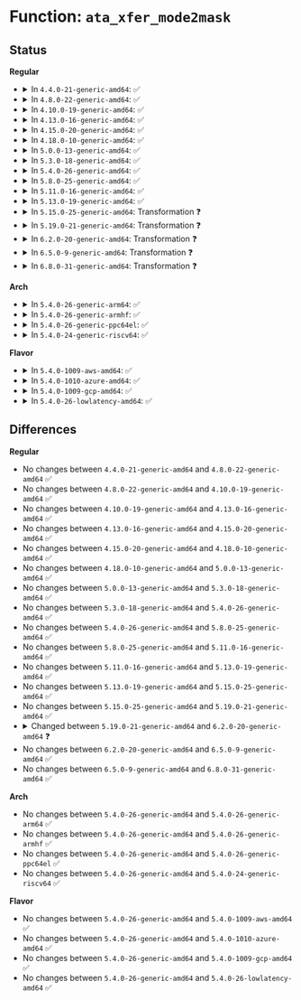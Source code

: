 # Function: <code>ata_xfer_mode2mask</code>

## Status
<b>Regular</b>
<ul>
<li>
<details>
<summary>In <code>4.4.0-21-generic-amd64</code>: ✅</summary>

```c
long unsigned int ata_xfer_mode2mask(u8 xfer_mode)
```

```json
{
  "name": "ata_xfer_mode2mask",
  "collision_type": "Unique Global",
  "inline_type": "No",
  "funcs": [
    {
      "addr": 18446744071584903632,
      "name": "ata_xfer_mode2mask",
      "external": true,
      "loc": "drivers/ata/libata-core.c:945",
      "file": "drivers/ata/libata-core.c",
      "inline": "seen, unknown",
      "caller_inline": [],
      "caller_func": [
        "drivers/ata/libata-core.c:ata_do_set_mode",
        "drivers/ata/libata-acpi.c:ata_acpi_gtm_xfermask",
        "drivers/ata/libata-acpi.c:ata_acpi_gtm_xfermask",
        "drivers/ata/ata_generic.c:generic_set_mode"
      ]
    }
  ],
  "symbols": [
    {
      "addr": 18446744071584903632,
      "name": "ata_xfer_mode2mask",
      "section": ".text",
      "bind": "STB_GLOBAL",
      "size": 94
    }
  ]
}
```
</details>
</li>
<li>
<details>
<summary>In <code>4.8.0-22-generic-amd64</code>: ✅</summary>

```c
long unsigned int ata_xfer_mode2mask(u8 xfer_mode)
```

```json
{
  "name": "ata_xfer_mode2mask",
  "collision_type": "Unique Global",
  "inline_type": "No",
  "funcs": [
    {
      "addr": 18446744071585266192,
      "name": "ata_xfer_mode2mask",
      "external": true,
      "loc": "drivers/ata/libata-core.c:948",
      "file": "drivers/ata/libata-core.c",
      "inline": "seen, unknown",
      "caller_inline": [],
      "caller_func": [
        "drivers/ata/libata-core.c:ata_do_set_mode",
        "drivers/ata/libata-acpi.c:ata_acpi_gtm_xfermask",
        "drivers/ata/libata-acpi.c:ata_acpi_gtm_xfermask",
        "drivers/ata/ata_generic.c:generic_set_mode"
      ]
    }
  ],
  "symbols": [
    {
      "addr": 18446744071585266192,
      "name": "ata_xfer_mode2mask",
      "section": ".text",
      "bind": "STB_GLOBAL",
      "size": 93
    }
  ]
}
```
</details>
</li>
<li>
<details>
<summary>In <code>4.10.0-19-generic-amd64</code>: ✅</summary>

```c
long unsigned int ata_xfer_mode2mask(u8 xfer_mode)
```

```json
{
  "name": "ata_xfer_mode2mask",
  "collision_type": "Unique Global",
  "inline_type": "No",
  "funcs": [
    {
      "addr": 18446744071585465728,
      "name": "ata_xfer_mode2mask",
      "external": true,
      "loc": "drivers/ata/libata-core.c:955",
      "file": "drivers/ata/libata-core.c",
      "inline": "seen, unknown",
      "caller_inline": [],
      "caller_func": [
        "drivers/ata/libata-core.c:ata_do_set_mode",
        "drivers/ata/libata-acpi.c:ata_acpi_gtm_xfermask",
        "drivers/ata/libata-acpi.c:ata_acpi_gtm_xfermask",
        "drivers/ata/ata_generic.c:generic_set_mode"
      ]
    }
  ],
  "symbols": [
    {
      "addr": 18446744071585465728,
      "name": "ata_xfer_mode2mask",
      "section": ".text",
      "bind": "STB_GLOBAL",
      "size": 93
    }
  ]
}
```
</details>
</li>
<li>
<details>
<summary>In <code>4.13.0-16-generic-amd64</code>: ✅</summary>

```c
long unsigned int ata_xfer_mode2mask(u8 xfer_mode)
```

```json
{
  "name": "ata_xfer_mode2mask",
  "collision_type": "Unique Global",
  "inline_type": "No",
  "funcs": [
    {
      "addr": 18446744071585549712,
      "name": "ata_xfer_mode2mask",
      "external": true,
      "loc": "drivers/ata/libata-core.c:955",
      "file": "drivers/ata/libata-core.c",
      "inline": "seen, unknown",
      "caller_inline": [],
      "caller_func": [
        "drivers/ata/libata-core.c:ata_do_set_mode",
        "drivers/ata/libata-acpi.c:ata_acpi_gtm_xfermask",
        "drivers/ata/libata-acpi.c:ata_acpi_gtm_xfermask",
        "drivers/ata/ata_generic.c:generic_set_mode"
      ]
    }
  ],
  "symbols": [
    {
      "addr": 18446744071585549712,
      "name": "ata_xfer_mode2mask",
      "section": ".text",
      "bind": "STB_GLOBAL",
      "size": 93
    }
  ]
}
```
</details>
</li>
<li>
<details>
<summary>In <code>4.15.0-20-generic-amd64</code>: ✅</summary>

```c
long unsigned int ata_xfer_mode2mask(u8 xfer_mode)
```

```json
{
  "name": "ata_xfer_mode2mask",
  "collision_type": "Unique Global",
  "inline_type": "No",
  "funcs": [
    {
      "addr": 18446744071585981408,
      "name": "ata_xfer_mode2mask",
      "external": true,
      "loc": "drivers/ata/libata-core.c:955",
      "file": "drivers/ata/libata-core.c",
      "inline": "seen, unknown",
      "caller_inline": [],
      "caller_func": [
        "drivers/ata/libata-core.c:ata_do_set_mode",
        "drivers/ata/libata-acpi.c:ata_acpi_gtm_xfermask",
        "drivers/ata/libata-acpi.c:ata_acpi_gtm_xfermask",
        "drivers/ata/ata_generic.c:generic_set_mode"
      ]
    }
  ],
  "symbols": [
    {
      "addr": 18446744071585981408,
      "name": "ata_xfer_mode2mask",
      "section": ".text",
      "bind": "STB_GLOBAL",
      "size": 93
    }
  ]
}
```
</details>
</li>
<li>
<details>
<summary>In <code>4.18.0-10-generic-amd64</code>: ✅</summary>

```c
long unsigned int ata_xfer_mode2mask(u8 xfer_mode)
```

```json
{
  "name": "ata_xfer_mode2mask",
  "collision_type": "Unique Global",
  "inline_type": "No",
  "funcs": [
    {
      "addr": 18446744071586229792,
      "name": "ata_xfer_mode2mask",
      "external": true,
      "loc": "drivers/ata/libata-core.c:955",
      "file": "drivers/ata/libata-core.c",
      "inline": "seen, unknown",
      "caller_inline": [],
      "caller_func": [
        "drivers/ata/libata-core.c:ata_do_set_mode",
        "drivers/ata/libata-acpi.c:ata_acpi_gtm_xfermask",
        "drivers/ata/libata-acpi.c:ata_acpi_gtm_xfermask",
        "drivers/ata/ata_generic.c:generic_set_mode"
      ]
    }
  ],
  "symbols": [
    {
      "addr": 18446744071586229792,
      "name": "ata_xfer_mode2mask",
      "section": ".text",
      "bind": "STB_GLOBAL",
      "size": 93
    }
  ]
}
```
</details>
</li>
<li>
<details>
<summary>In <code>5.0.0-13-generic-amd64</code>: ✅</summary>

```c
long unsigned int ata_xfer_mode2mask(u8 xfer_mode)
```

```json
{
  "name": "ata_xfer_mode2mask",
  "collision_type": "Unique Global",
  "inline_type": "No",
  "funcs": [
    {
      "addr": 18446744071586370192,
      "name": "ata_xfer_mode2mask",
      "external": true,
      "loc": "drivers/ata/libata-core.c:955",
      "file": "drivers/ata/libata-core.c",
      "inline": "seen, unknown",
      "caller_inline": [],
      "caller_func": [
        "drivers/ata/libata-core.c:ata_do_set_mode",
        "drivers/ata/libata-acpi.c:ata_acpi_gtm_xfermask",
        "drivers/ata/libata-acpi.c:ata_acpi_gtm_xfermask",
        "drivers/ata/ata_generic.c:generic_set_mode"
      ]
    }
  ],
  "symbols": [
    {
      "addr": 18446744071586370192,
      "name": "ata_xfer_mode2mask",
      "section": ".text",
      "bind": "STB_GLOBAL",
      "size": 93
    }
  ]
}
```
</details>
</li>
<li>
<details>
<summary>In <code>5.3.0-18-generic-amd64</code>: ✅</summary>

```c
long unsigned int ata_xfer_mode2mask(u8 xfer_mode)
```

```json
{
  "name": "ata_xfer_mode2mask",
  "collision_type": "Unique Global",
  "inline_type": "No",
  "funcs": [
    {
      "addr": 18446744071586613888,
      "name": "ata_xfer_mode2mask",
      "external": true,
      "loc": "drivers/ata/libata-core.c:939",
      "file": "drivers/ata/libata-core.c",
      "inline": "seen, unknown",
      "caller_inline": [],
      "caller_func": [
        "drivers/ata/libata-core.c:ata_do_set_mode",
        "drivers/ata/libata-acpi.c:ata_acpi_gtm_xfermask",
        "drivers/ata/libata-acpi.c:ata_acpi_gtm_xfermask",
        "drivers/ata/ata_generic.c:generic_set_mode"
      ]
    }
  ],
  "symbols": [
    {
      "addr": 18446744071586613888,
      "name": "ata_xfer_mode2mask",
      "section": ".text",
      "bind": "STB_GLOBAL",
      "size": 94
    }
  ]
}
```
</details>
</li>
<li>
<details>
<summary>In <code>5.4.0-26-generic-amd64</code>: ✅</summary>

```c
long unsigned int ata_xfer_mode2mask(u8 xfer_mode)
```

```json
{
  "name": "ata_xfer_mode2mask",
  "collision_type": "Unique Global",
  "inline_type": "No",
  "funcs": [
    {
      "addr": 18446744071586761280,
      "name": "ata_xfer_mode2mask",
      "external": true,
      "loc": "drivers/ata/libata-core.c:939",
      "file": "drivers/ata/libata-core.c",
      "inline": "seen, unknown",
      "caller_inline": [],
      "caller_func": [
        "drivers/ata/libata-core.c:ata_do_set_mode",
        "drivers/ata/libata-acpi.c:ata_acpi_gtm_xfermask",
        "drivers/ata/libata-acpi.c:ata_acpi_gtm_xfermask",
        "drivers/ata/ata_generic.c:generic_set_mode"
      ]
    }
  ],
  "symbols": [
    {
      "addr": 18446744071586761280,
      "name": "ata_xfer_mode2mask",
      "section": ".text",
      "bind": "STB_GLOBAL",
      "size": 94
    }
  ]
}
```
</details>
</li>
<li>
<details>
<summary>In <code>5.8.0-25-generic-amd64</code>: ✅</summary>

```c
long unsigned int ata_xfer_mode2mask(u8 xfer_mode)
```

```json
{
  "name": "ata_xfer_mode2mask",
  "collision_type": "Unique Global",
  "inline_type": "No",
  "funcs": [
    {
      "addr": 18446744071587566832,
      "name": "ata_xfer_mode2mask",
      "external": true,
      "loc": "drivers/ata/libata-core.c:876",
      "file": "drivers/ata/libata-core.c",
      "inline": "seen, unknown",
      "caller_inline": [],
      "caller_func": [
        "drivers/ata/libata-core.c:ata_dev_set_mode",
        "drivers/ata/libata-acpi.c:ata_acpi_gtm_xfermask",
        "drivers/ata/libata-acpi.c:ata_acpi_gtm_xfermask",
        "drivers/ata/ata_generic.c:generic_set_mode"
      ]
    }
  ],
  "symbols": [
    {
      "addr": 18446744071587566832,
      "name": "ata_xfer_mode2mask",
      "section": ".text",
      "bind": "STB_GLOBAL",
      "size": 94
    }
  ]
}
```
</details>
</li>
<li>
<details>
<summary>In <code>5.11.0-16-generic-amd64</code>: ✅</summary>

```c
long unsigned int ata_xfer_mode2mask(u8 xfer_mode)
```

```json
{
  "name": "ata_xfer_mode2mask",
  "collision_type": "Unique Global",
  "inline_type": "No",
  "funcs": [
    {
      "addr": 18446744071587633264,
      "name": "ata_xfer_mode2mask",
      "external": true,
      "loc": "drivers/ata/libata-core.c:876",
      "file": "drivers/ata/libata-core.c",
      "inline": "seen, unknown",
      "caller_inline": [],
      "caller_func": [
        "drivers/ata/libata-core.c:ata_dev_set_mode",
        "drivers/ata/libata-acpi.c:ata_acpi_gtm_xfermask",
        "drivers/ata/libata-acpi.c:ata_acpi_gtm_xfermask",
        "drivers/ata/ata_generic.c:generic_set_mode"
      ]
    }
  ],
  "symbols": [
    {
      "addr": 18446744071587633264,
      "name": "ata_xfer_mode2mask",
      "section": ".text",
      "bind": "STB_GLOBAL",
      "size": 94
    }
  ]
}
```
</details>
</li>
<li>
<details>
<summary>In <code>5.13.0-19-generic-amd64</code>: ✅</summary>

```c
long unsigned int ata_xfer_mode2mask(u8 xfer_mode)
```

```json
{
  "name": "ata_xfer_mode2mask",
  "collision_type": "Unique Global",
  "inline_type": "No",
  "funcs": [
    {
      "addr": 18446744071587513840,
      "name": "ata_xfer_mode2mask",
      "external": true,
      "loc": "drivers/ata/libata-core.c:876",
      "file": "drivers/ata/libata-core.c",
      "inline": "seen, unknown",
      "caller_inline": [],
      "caller_func": [
        "drivers/ata/libata-core.c:ata_dev_set_mode",
        "drivers/ata/libata-acpi.c:ata_acpi_gtm_xfermask",
        "drivers/ata/libata-acpi.c:ata_acpi_gtm_xfermask",
        "drivers/ata/ata_generic.c:generic_set_mode"
      ]
    }
  ],
  "symbols": [
    {
      "addr": 18446744071587513840,
      "name": "ata_xfer_mode2mask",
      "section": ".text",
      "bind": "STB_GLOBAL",
      "size": 94
    }
  ]
}
```
</details>
</li>
<li>
<details>
<summary>In <code>5.15.0-25-generic-amd64</code>: Transformation ❓</summary>

```c
long unsigned int ata_xfer_mode2mask(u8 xfer_mode)
```

```json
{
  "name": "ata_xfer_mode2mask",
  "collision_type": "Unique Global",
  "inline_type": "No",
  "funcs": [
    {
      "addr": 0,
      "name": "ata_xfer_mode2mask",
      "external": true,
      "loc": "drivers/ata/libata-core.c:880",
      "file": "drivers/ata/libata-core.c",
      "inline": "seen, unknown",
      "caller_inline": [],
      "caller_func": [
        "drivers/ata/libata-core.c:ata_dev_set_mode",
        "drivers/ata/libata-acpi.c:ata_acpi_gtm_xfermask",
        "drivers/ata/libata-acpi.c:ata_acpi_gtm_xfermask",
        "drivers/ata/libata-acpi.c:ata_acpi_gtm_xfermask",
        "drivers/ata/ata_generic.c:generic_set_mode"
      ]
    }
  ],
  "symbols": [
    {
      "addr": 18446744071592531168,
      "name": "ata_xfer_mode2mask.cold",
      "section": ".text",
      "bind": "STB_LOCAL",
      "size": 64
    },
    {
      "addr": 18446744071588093872,
      "name": "ata_xfer_mode2mask",
      "section": ".text",
      "bind": "STB_GLOBAL",
      "size": 125
    }
  ]
}
```
</details>
</li>
<li>
<details>
<summary>In <code>5.19.0-21-generic-amd64</code>: Transformation ❓</summary>

```c
long unsigned int ata_xfer_mode2mask(u8 xfer_mode)
```

```json
{
  "name": "ata_xfer_mode2mask",
  "collision_type": "Unique Global",
  "inline_type": "No",
  "funcs": [
    {
      "addr": 0,
      "name": "ata_xfer_mode2mask",
      "external": true,
      "loc": "drivers/ata/libata-core.c:884",
      "file": "drivers/ata/libata-core.c",
      "inline": "seen, unknown",
      "caller_inline": [],
      "caller_func": [
        "drivers/ata/libata-core.c:ata_dev_set_mode",
        "drivers/ata/libata-acpi.c:ata_acpi_gtm_xfermask",
        "drivers/ata/libata-acpi.c:ata_acpi_gtm_xfermask",
        "drivers/ata/libata-acpi.c:ata_acpi_gtm_xfermask",
        "drivers/ata/ata_generic.c:generic_set_mode"
      ]
    }
  ],
  "symbols": [
    {
      "addr": 18446744071594402892,
      "name": "ata_xfer_mode2mask.cold",
      "section": ".text",
      "bind": "STB_LOCAL",
      "size": 64
    },
    {
      "addr": 18446744071589471120,
      "name": "ata_xfer_mode2mask",
      "section": ".text",
      "bind": "STB_GLOBAL",
      "size": 142
    }
  ]
}
```
</details>
</li>
<li>
<details>
<summary>In <code>6.2.0-20-generic-amd64</code>: Transformation ❓</summary>

```c
unsigned int ata_xfer_mode2mask(u8 xfer_mode)
```

```json
{
  "name": "ata_xfer_mode2mask",
  "collision_type": "Unique Global",
  "inline_type": "No",
  "funcs": [
    {
      "addr": 0,
      "name": "ata_xfer_mode2mask",
      "external": true,
      "loc": "drivers/ata/libata-core.c:884",
      "file": "drivers/ata/libata-core.c",
      "inline": "seen, unknown",
      "caller_inline": [],
      "caller_func": [
        "drivers/ata/libata-core.c:ata_dev_set_mode",
        "drivers/ata/libata-acpi.c:ata_acpi_gtm_xfermask",
        "drivers/ata/libata-acpi.c:ata_acpi_gtm_xfermask",
        "drivers/ata/libata-acpi.c:ata_acpi_gtm_xfermask",
        "drivers/ata/ata_generic.c:generic_set_mode"
      ]
    }
  ],
  "symbols": [
    {
      "addr": 18446744071596262609,
      "name": "ata_xfer_mode2mask.cold",
      "section": ".text",
      "bind": "STB_LOCAL",
      "size": 64
    },
    {
      "addr": 18446744071591049568,
      "name": "ata_xfer_mode2mask",
      "section": ".text",
      "bind": "STB_GLOBAL",
      "size": 140
    }
  ]
}
```
</details>
</li>
<li>
<details>
<summary>In <code>6.5.0-9-generic-amd64</code>: Transformation ❓</summary>

```c
unsigned int ata_xfer_mode2mask(u8 xfer_mode)
```

```json
{
  "name": "ata_xfer_mode2mask",
  "collision_type": "Unique Global",
  "inline_type": "No",
  "funcs": [
    {
      "addr": 0,
      "name": "ata_xfer_mode2mask",
      "external": true,
      "loc": "drivers/ata/libata-core.c:918",
      "file": "drivers/ata/libata-core.c",
      "inline": "seen, unknown",
      "caller_inline": [],
      "caller_func": [
        "drivers/ata/libata-core.c:ata_dev_set_mode",
        "drivers/ata/libata-acpi.c:ata_acpi_gtm_xfermask",
        "drivers/ata/libata-acpi.c:ata_acpi_gtm_xfermask",
        "drivers/ata/libata-acpi.c:ata_acpi_gtm_xfermask",
        "drivers/ata/ata_generic.c:generic_set_mode"
      ]
    }
  ],
  "symbols": [
    {
      "addr": 18446744071596790794,
      "name": "ata_xfer_mode2mask.cold",
      "section": ".text",
      "bind": "STB_LOCAL",
      "size": 64
    },
    {
      "addr": 18446744071591403600,
      "name": "ata_xfer_mode2mask",
      "section": ".text",
      "bind": "STB_GLOBAL",
      "size": 140
    }
  ]
}
```
</details>
</li>
<li>
<details>
<summary>In <code>6.8.0-31-generic-amd64</code>: Transformation ❓</summary>

```c
unsigned int ata_xfer_mode2mask(u8 xfer_mode)
```

```json
{
  "name": "ata_xfer_mode2mask",
  "collision_type": "Unique Global",
  "inline_type": "No",
  "funcs": [
    {
      "addr": 0,
      "name": "ata_xfer_mode2mask",
      "external": true,
      "loc": "drivers/ata/libata-core.c:918",
      "file": "drivers/ata/libata-core.c",
      "inline": "seen, unknown",
      "caller_inline": [],
      "caller_func": [
        "drivers/ata/libata-core.c:ata_dev_set_mode",
        "drivers/ata/libata-acpi.c:ata_acpi_gtm_xfermask",
        "drivers/ata/libata-acpi.c:ata_acpi_gtm_xfermask",
        "drivers/ata/libata-acpi.c:ata_acpi_gtm_xfermask",
        "drivers/ata/ata_generic.c:generic_set_mode"
      ]
    }
  ],
  "symbols": [
    {
      "addr": 18446744071597700162,
      "name": "ata_xfer_mode2mask.cold",
      "section": ".text",
      "bind": "STB_LOCAL",
      "size": 64
    },
    {
      "addr": 18446744071591754224,
      "name": "ata_xfer_mode2mask",
      "section": ".text",
      "bind": "STB_GLOBAL",
      "size": 140
    }
  ]
}
```
</details>
</li>
</ul>
<b>Arch</b>
<ul>
<li>
<details>
<summary>In <code>5.4.0-26-generic-arm64</code>: ✅</summary>

```c
long unsigned int ata_xfer_mode2mask(u8 xfer_mode)
```

```json
{
  "name": "ata_xfer_mode2mask",
  "collision_type": "Unique Global",
  "inline_type": "No",
  "funcs": [
    {
      "addr": 18446603336499681792,
      "name": "ata_xfer_mode2mask",
      "external": true,
      "loc": "drivers/ata/libata-core.c:939",
      "file": "drivers/ata/libata-core.c",
      "inline": "seen, unknown",
      "caller_inline": [],
      "caller_func": [
        "drivers/ata/libata-core.c:ata_do_set_mode",
        "drivers/ata/libata-acpi.c:ata_acpi_gtm_xfermask",
        "drivers/ata/libata-acpi.c:ata_acpi_gtm_xfermask"
      ]
    }
  ],
  "symbols": [
    {
      "addr": 18446603336499681792,
      "name": "ata_xfer_mode2mask",
      "section": ".text",
      "bind": "STB_GLOBAL",
      "size": 148
    }
  ]
}
```
</details>
</li>
<li>
<details>
<summary>In <code>5.4.0-26-generic-armhf</code>: ✅</summary>

```c
long unsigned int ata_xfer_mode2mask(u8 xfer_mode)
```

```json
{
  "name": "ata_xfer_mode2mask",
  "collision_type": "Unique Global",
  "inline_type": "No",
  "funcs": [
    {
      "addr": 3232128312,
      "name": "ata_xfer_mode2mask",
      "external": true,
      "loc": "drivers/ata/libata-core.c:939",
      "file": "drivers/ata/libata-core.c",
      "inline": "seen, unknown",
      "caller_inline": [],
      "caller_func": [
        "drivers/ata/libata-core.c:ata_do_set_mode"
      ]
    }
  ],
  "symbols": [
    {
      "addr": 3232128312,
      "name": "ata_xfer_mode2mask",
      "section": ".text",
      "bind": "STB_GLOBAL",
      "size": 116
    }
  ]
}
```
</details>
</li>
<li>
<details>
<summary>In <code>5.4.0-26-generic-ppc64el</code>: ✅</summary>

```c
long unsigned int ata_xfer_mode2mask(u8 xfer_mode)
```

```json
{
  "name": "ata_xfer_mode2mask",
  "collision_type": "Unique Global",
  "inline_type": "No",
  "funcs": [
    {
      "addr": 13835058055293008560,
      "name": "ata_xfer_mode2mask",
      "external": true,
      "loc": "drivers/ata/libata-core.c:939",
      "file": "drivers/ata/libata-core.c",
      "inline": "seen, unknown",
      "caller_inline": [],
      "caller_func": [
        "drivers/ata/libata-core.c:ata_do_set_mode"
      ]
    }
  ],
  "symbols": [
    {
      "addr": 13835058055293008560,
      "name": "ata_xfer_mode2mask",
      "section": ".text",
      "bind": "STB_GLOBAL",
      "size": 152
    }
  ]
}
```
</details>
</li>
<li>
<details>
<summary>In <code>5.4.0-24-generic-riscv64</code>: ✅</summary>

```c
long unsigned int ata_xfer_mode2mask(u8 xfer_mode)
```

```json
{
  "name": "ata_xfer_mode2mask",
  "collision_type": "Unique Global",
  "inline_type": "No",
  "funcs": [
    {
      "addr": 18446743936276852256,
      "name": "ata_xfer_mode2mask",
      "external": true,
      "loc": "drivers/ata/libata-core.c:939",
      "file": "drivers/ata/libata-core.c",
      "inline": "seen, unknown",
      "caller_inline": [],
      "caller_func": [
        "drivers/ata/libata-core.c:ata_do_set_mode"
      ]
    }
  ],
  "symbols": [
    {
      "addr": 18446743936276852256,
      "name": "ata_xfer_mode2mask",
      "section": ".text",
      "bind": "STB_GLOBAL",
      "size": 112
    }
  ]
}
```
</details>
</li>
</ul>
<b>Flavor</b>
<ul>
<li>
<details>
<summary>In <code>5.4.0-1009-aws-amd64</code>: ✅</summary>

```c
long unsigned int ata_xfer_mode2mask(u8 xfer_mode)
```

```json
{
  "name": "ata_xfer_mode2mask",
  "collision_type": "Unique Global",
  "inline_type": "No",
  "funcs": [
    {
      "addr": 18446744071586520016,
      "name": "ata_xfer_mode2mask",
      "external": true,
      "loc": "drivers/ata/libata-core.c:939",
      "file": "drivers/ata/libata-core.c",
      "inline": "seen, unknown",
      "caller_inline": [],
      "caller_func": [
        "drivers/ata/libata-core.c:ata_do_set_mode",
        "drivers/ata/libata-acpi.c:ata_acpi_gtm_xfermask",
        "drivers/ata/libata-acpi.c:ata_acpi_gtm_xfermask",
        "drivers/ata/ata_generic.c:generic_set_mode"
      ]
    }
  ],
  "symbols": [
    {
      "addr": 18446744071586520016,
      "name": "ata_xfer_mode2mask",
      "section": ".text",
      "bind": "STB_GLOBAL",
      "size": 94
    }
  ]
}
```
</details>
</li>
<li>
<details>
<summary>In <code>5.4.0-1010-azure-amd64</code>: ✅</summary>

```c
long unsigned int ata_xfer_mode2mask(u8 xfer_mode)
```

```json
{
  "name": "ata_xfer_mode2mask",
  "collision_type": "Unique Global",
  "inline_type": "No",
  "funcs": [
    {
      "addr": 18446744071586388592,
      "name": "ata_xfer_mode2mask",
      "external": true,
      "loc": "drivers/ata/libata-core.c:939",
      "file": "drivers/ata/libata-core.c",
      "inline": "seen, unknown",
      "caller_inline": [],
      "caller_func": [
        "drivers/ata/libata-core.c:ata_do_set_mode",
        "drivers/ata/libata-acpi.c:ata_acpi_gtm_xfermask",
        "drivers/ata/libata-acpi.c:ata_acpi_gtm_xfermask",
        "drivers/ata/ata_generic.c:generic_set_mode"
      ]
    }
  ],
  "symbols": [
    {
      "addr": 18446744071586388592,
      "name": "ata_xfer_mode2mask",
      "section": ".text",
      "bind": "STB_GLOBAL",
      "size": 94
    }
  ]
}
```
</details>
</li>
<li>
<details>
<summary>In <code>5.4.0-1009-gcp-amd64</code>: ✅</summary>

```c
long unsigned int ata_xfer_mode2mask(u8 xfer_mode)
```

```json
{
  "name": "ata_xfer_mode2mask",
  "collision_type": "Unique Global",
  "inline_type": "No",
  "funcs": [
    {
      "addr": 18446744071586715840,
      "name": "ata_xfer_mode2mask",
      "external": true,
      "loc": "drivers/ata/libata-core.c:939",
      "file": "drivers/ata/libata-core.c",
      "inline": "seen, unknown",
      "caller_inline": [],
      "caller_func": [
        "drivers/ata/libata-core.c:ata_do_set_mode",
        "drivers/ata/libata-acpi.c:ata_acpi_gtm_xfermask",
        "drivers/ata/libata-acpi.c:ata_acpi_gtm_xfermask",
        "drivers/ata/ata_generic.c:generic_set_mode"
      ]
    }
  ],
  "symbols": [
    {
      "addr": 18446744071586715840,
      "name": "ata_xfer_mode2mask",
      "section": ".text",
      "bind": "STB_GLOBAL",
      "size": 94
    }
  ]
}
```
</details>
</li>
<li>
<details>
<summary>In <code>5.4.0-26-lowlatency-amd64</code>: ✅</summary>

```c
long unsigned int ata_xfer_mode2mask(u8 xfer_mode)
```

```json
{
  "name": "ata_xfer_mode2mask",
  "collision_type": "Unique Global",
  "inline_type": "No",
  "funcs": [
    {
      "addr": 18446744071586821808,
      "name": "ata_xfer_mode2mask",
      "external": true,
      "loc": "drivers/ata/libata-core.c:939",
      "file": "drivers/ata/libata-core.c",
      "inline": "seen, unknown",
      "caller_inline": [],
      "caller_func": [
        "drivers/ata/libata-core.c:ata_do_set_mode",
        "drivers/ata/libata-acpi.c:ata_acpi_gtm_xfermask",
        "drivers/ata/libata-acpi.c:ata_acpi_gtm_xfermask",
        "drivers/ata/ata_generic.c:generic_set_mode"
      ]
    }
  ],
  "symbols": [
    {
      "addr": 18446744071586821808,
      "name": "ata_xfer_mode2mask",
      "section": ".text",
      "bind": "STB_GLOBAL",
      "size": 94
    }
  ]
}
```
</details>
</li>
</ul>

## Differences
<b>Regular</b>
<ul>
<li>
No changes between <code>4.4.0-21-generic-amd64</code> and <code>4.8.0-22-generic-amd64</code> ✅
</li>
<li>
No changes between <code>4.8.0-22-generic-amd64</code> and <code>4.10.0-19-generic-amd64</code> ✅
</li>
<li>
No changes between <code>4.10.0-19-generic-amd64</code> and <code>4.13.0-16-generic-amd64</code> ✅
</li>
<li>
No changes between <code>4.13.0-16-generic-amd64</code> and <code>4.15.0-20-generic-amd64</code> ✅
</li>
<li>
No changes between <code>4.15.0-20-generic-amd64</code> and <code>4.18.0-10-generic-amd64</code> ✅
</li>
<li>
No changes between <code>4.18.0-10-generic-amd64</code> and <code>5.0.0-13-generic-amd64</code> ✅
</li>
<li>
No changes between <code>5.0.0-13-generic-amd64</code> and <code>5.3.0-18-generic-amd64</code> ✅
</li>
<li>
No changes between <code>5.3.0-18-generic-amd64</code> and <code>5.4.0-26-generic-amd64</code> ✅
</li>
<li>
No changes between <code>5.4.0-26-generic-amd64</code> and <code>5.8.0-25-generic-amd64</code> ✅
</li>
<li>
No changes between <code>5.8.0-25-generic-amd64</code> and <code>5.11.0-16-generic-amd64</code> ✅
</li>
<li>
No changes between <code>5.11.0-16-generic-amd64</code> and <code>5.13.0-19-generic-amd64</code> ✅
</li>
<li>
No changes between <code>5.13.0-19-generic-amd64</code> and <code>5.15.0-25-generic-amd64</code> ✅
</li>
<li>
No changes between <code>5.15.0-25-generic-amd64</code> and <code>5.19.0-21-generic-amd64</code> ✅
</li>
<li>
<details>
<summary>Changed between <code>5.19.0-21-generic-amd64</code> and <code>6.2.0-20-generic-amd64</code> ❓</summary>
<ul>
<li>
<b>Return type changed. </b>
<code>long unsigned int</code> ➡️ <code>unsigned int</code>
</li>
</ul>
</details>
</li>
<li>
No changes between <code>6.2.0-20-generic-amd64</code> and <code>6.5.0-9-generic-amd64</code> ✅
</li>
<li>
No changes between <code>6.5.0-9-generic-amd64</code> and <code>6.8.0-31-generic-amd64</code> ✅
</li>
</ul>
<b>Arch</b>
<ul>
<li>
No changes between <code>5.4.0-26-generic-amd64</code> and <code>5.4.0-26-generic-arm64</code> ✅
</li>
<li>
No changes between <code>5.4.0-26-generic-amd64</code> and <code>5.4.0-26-generic-armhf</code> ✅
</li>
<li>
No changes between <code>5.4.0-26-generic-amd64</code> and <code>5.4.0-26-generic-ppc64el</code> ✅
</li>
<li>
No changes between <code>5.4.0-26-generic-amd64</code> and <code>5.4.0-24-generic-riscv64</code> ✅
</li>
</ul>
<b>Flavor</b>
<ul>
<li>
No changes between <code>5.4.0-26-generic-amd64</code> and <code>5.4.0-1009-aws-amd64</code> ✅
</li>
<li>
No changes between <code>5.4.0-26-generic-amd64</code> and <code>5.4.0-1010-azure-amd64</code> ✅
</li>
<li>
No changes between <code>5.4.0-26-generic-amd64</code> and <code>5.4.0-1009-gcp-amd64</code> ✅
</li>
<li>
No changes between <code>5.4.0-26-generic-amd64</code> and <code>5.4.0-26-lowlatency-amd64</code> ✅
</li>
</ul>
